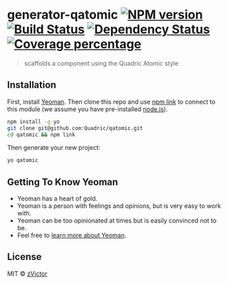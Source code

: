 # generator-qatomic [![NPM version][npm-image]][npm-url] [![Build Status][travis-image]][travis-url] [![Dependency Status][daviddm-image]][daviddm-url] [![Coverage percentage][coveralls-image]][coveralls-url]
> scaffolds a component using the Quadric Atomic style

## Installation

First, install [Yeoman](http://yeoman.io). Then clone this repo and use [npm link](https://www.npmjs.com/) to connect to this module (we assume you have pre-installed [node.js](https://nodejs.org/)).

```bash
npm install -g yo
git clone git@github.com:Quadric/qatomic.git
cd qatomic && npm link
```

Then generate your new project:

```bash
yo qatomic
```

## Getting To Know Yeoman

 * Yeoman has a heart of gold.
 * Yeoman is a person with feelings and opinions, but is very easy to work with.
 * Yeoman can be too opinionated at times but is easily convinced not to be.
 * Feel free to [learn more about Yeoman](http://yeoman.io/).

## License

MIT © [zVictor](zvictor.net)


[npm-image]: https://badge.fury.io/js/generator-qatomic.svg
[npm-url]: https://npmjs.org/package/generator-qatomic
[travis-image]: https://travis-ci.org/Quadric/generator-qatomic.svg?branch=master
[travis-url]: https://travis-ci.org/Quadric/generator-qatomic
[daviddm-image]: https://david-dm.org/Quadric/generator-qatomic.svg?theme=shields.io
[daviddm-url]: https://david-dm.org/Quadric/generator-qatomic
[coveralls-image]: https://coveralls.io/repos/Quadric/generator-qatomic/badge.svg
[coveralls-url]: https://coveralls.io/r/Quadric/generator-qatomic
